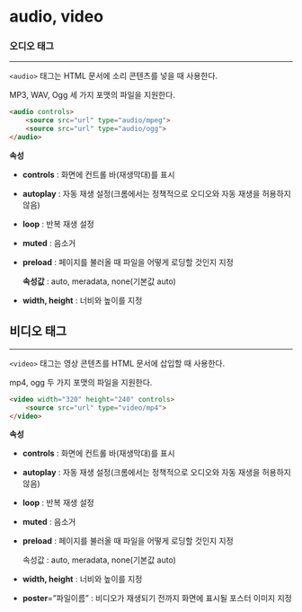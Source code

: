 # audio, video

### 오디오 태그

---

`<audio>` 태그는 HTML 문서에 소리 콘텐츠를 넣을 때 사용한다.

MP3, WAV, Ogg 세 가지 포맷의 파일을 지원한다.

```html
<audio controls>
	<source src="url" type="audio/mpeg">
	<source src="url" type="audio/ogg">
</audio>
```

**속성**

- **controls** : 화면에 컨트롤 바(재생막대)를 표시
- **autoplay** : 자동 재생 설정(크롬에서는 정책적으로 오디오와 자동 재생을 허용하지 않음)
- **loop** : 반복 재생 설정
- **muted** : 음소거
- **preload** : 페이지를 불러올 때 파일을 어떻게 로딩할 것인지 지정
    
    **속성값** : auto, meradata, none(기본값 auto)
    
- **width, height** : 너비와 높이를 지정

## 비디오 태그

---

`<video>` 태그는 영상 콘텐츠를 HTML 문서에 삽입할 때 사용한다.

mp4, ogg 두 가지 포맷의 파일을 지원한다.

```html
<video width="320" height="240" controls>
	<source src="url" type="video/mp4">
</video>
```

**속성**

- **controls** : 화면에 컨트롤 바(재생막대)를 표시
- **autoplay** : 자동 재생 설정(크롬에서는 정책적으로 오디오와 자동 재생을 허용하지 않음)
- **loop** : 반복 재생 설정
- **muted** : 음소거
- **preload** : 페이지를 불러올 때 파일을 어떻게 로딩할 것인지 지정
    
    속성값 : auto, meradata, none(기본값 auto)
    
- **width, height** : 너비와 높이를 지정
- **poster**=”파일이름” : 비디오가 재생되기 전까지 화면에 표시될 포스터 이미지 지정